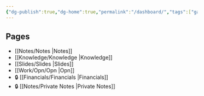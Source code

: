 ```yaml
---
{"dg-publish":true,"dg-home":true,"permalink":"/dashboard/","tags":["gardenEntry"],"dgPassFrontmatter":true,"noteIcon":"📝"}
---
```


## Pages
- [[Notes/Notes \|Notes]]
- [[Knowledge/Knowledge \|Knowledge]]
- [[Slides/Slides \|Slides]]
- [[Work/Opn/Opn \|Opn]]
- 🔒 [[Financials/Financials \|Financials]]
- 🔒 [[Notes/Private Notes \|Private Notes]]

